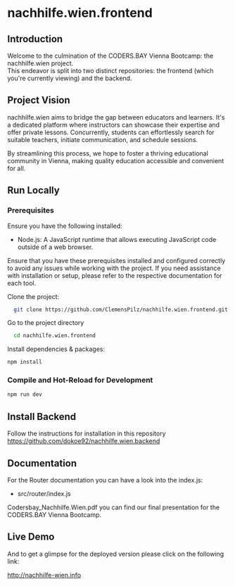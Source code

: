 # nachhilfe.wien.frontend

## Introduction
Welcome to the culmination of the CODERS.BAY Vienna Bootcamp: the nachhilfe.wien project.  
This endeavor is split into two distinct repositories: the frontend (which you're currently viewing) and the backend.

## Project Vision
nachhilfe.wien aims to bridge the gap between educators and learners. It's a dedicated platform where instructors can showcase their expertise and offer private lessons. 
Concurrently, students can effortlessly search for suitable teachers, initiate communication, and schedule sessions.

By streamlining this process, we hope to foster a thriving educational community in Vienna, making quality education accessible and convenient for all.

## Run Locally

### Prerequisites
Ensure you have the following installed:
- Node.js: A JavaScript runtime that allows executing JavaScript code outside of a web browser.
 
Ensure that you have these prerequisites installed and configured correctly to avoid any issues while working with the project. If you need assistance with installation or setup, please refer to the respective documentation for each tool.

Clone the project:

```bash
  git clone https://github.com/ClemensPilz/nachhilfe.wien.frontend.git
```

Go to the project directory

```bash
  cd nachhilfe.wien.frontend
```

Install dependencies & packages:

```bash
npm install
```

### Compile and Hot-Reload for Development

```bash
npm run dev
```

## Install Backend

Follow the instructions for installation in this repository  
https://github.com/dokoe92/nachhilfe.wien.backend

## Documentation

For the Router documentation you can have a look into the index.js:

- src/router/index.js

Codersbay_Nachhilfe.Wien.pdf you can find our final presentation for the
CODERS.BAY Vienna Bootcamp.

## Live Demo

And to get a glimpse for the deployed version please click on the following link:

http://nachhilfe-wien.info

```
